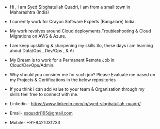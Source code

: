 - Hi , I am Syed Sibghatullah Quadri, I am from a small town in Maharashtra (India)
  
- I currently work for Crayon Software Experts (Bangalore) India.

- My work revolves around Cloud deployments,Troubleshooting & Cloud Migrations on AWS & Azure.

- I am keep upskilling & sharpening my skills So, these days i am learning about Data/Ops ,  Dev/Ops , & Ai

- My Dream is to work for a Permanent Remote Job in Cloud/DevOps/Admin.

- Why should you consider me for such job? Please Evaluate me based on my Projects & Certifications in the below repositories

- If you think i can add value to your team & Organisation through my skills feel free to connect with me.
  
- Linkedin - https://www.linkedin.com/in/syed-sibghatullah-quadri/

- Email- ssquadri195@gmail.com
  
- Mobile- +91-8421031233

